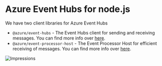 # Azure Event Hubs for node.js

We have two client libraries for Azure Event Hubs
- `@azure/event-hubs` - The Event Hubs client for sending and receiving messages. You can find more info over [here](./event-hubs).
- `@azure/event-processor-host` - The Event Processor Host for efficient receiving of messages. You can find more info over [here](./event-processor-host).


![Impressions](https://azure-sdk-impressions.azurewebsites.net/api/impressions/azure-sdk-for-js%2Fsdk%2Feventhub%2FREADME.png)
